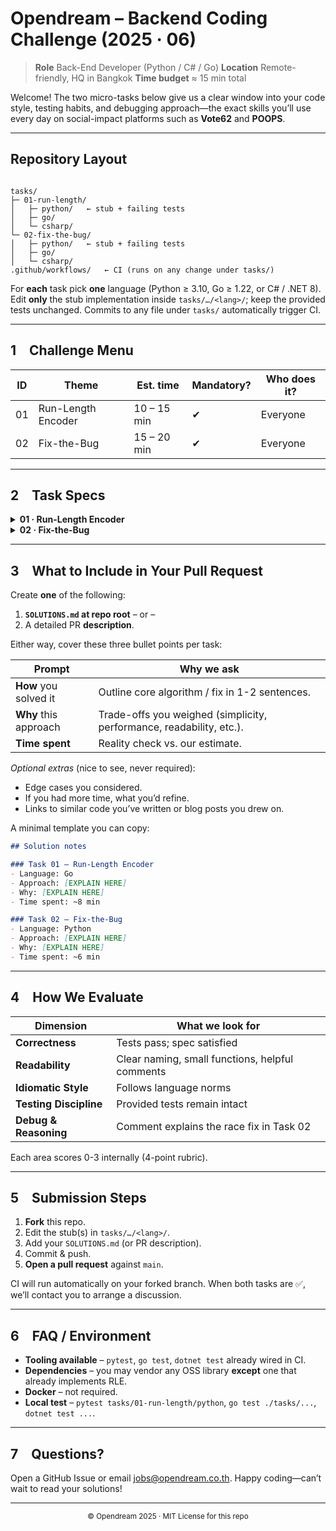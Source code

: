 # Opendream – Backend Coding Challenge (2025 · 06)

> **Role**  Back-End Developer (Python / C# / Go)
> **Location**  Remote-friendly, HQ in Bangkok
> **Time budget**  ≈ 15 min total

Welcome!
The two micro-tasks below give us a clear window into your code style, testing habits, and debugging approach—the exact skills you’ll use every day on social-impact platforms such as **Vote62** and **POOPS**.

---

## Repository Layout

```

tasks/
├─ 01-run-length/
│   ├─ python/   ← stub + failing tests
│   ├─ go/
│   └─ csharp/
└─ 02-fix-the-bug/
│   ├─ python/   ← stub + failing tests
│   ├─ go/
│   └─ csharp/
.github/workflows/   ← CI (runs on any change under tasks/)

````

For **each** task pick **one** language (Python ≥ 3.10, Go ≥ 1.22, or C# / .NET 8).
Edit **only** the stub implementation inside `tasks/…/<lang>/`; keep the provided tests unchanged.
Commits to any file under `tasks/` automatically trigger CI.

---

## 1 Challenge Menu

| ID | Theme              | Est. time | Mandatory? | Who does it? |
|----|--------------------|-----------|------------|--------------|
| 01 | Run-Length Encoder | 10 – 15 min | ✔ | Everyone |
| 02 | Fix-the-Bug        | 15 – 20 min | ✔ | Everyone |

---

## 2 Task Specs

<details>
<summary><strong>01 · Run-Length Encoder</strong></summary>

Implement run-length encoding: `<char><count>`.

```text
""                              → ""
"XYZ"                           → "X1Y1Z1"
"AAAaaaBBB🦄🦄🦄🦄🦄CCCCCCCCCCCC" → "A3a3B3🦄5C12"
"HAAAAPPY🦄"                    → "H1A4P2Y1🦄1"
````

* Requirements

  * Case-sensitive.
  * Handle multi-digit counts.
  * Full Unicode (🦄).
  * **No** third-party RLE library.
* Tests live in each language folder and fail until you implement `encode` / `Encode`.

</details>

<details>
<summary><strong>02 · Fix-the-Bug</strong></summary>

The bundled ID generator has a data race and produces duplicates.

* Folder `tasks/02-fix-the-bug/<lang>/` contains

  * `buggy_counter.*`  ← faulty implementation
  * `test_counter.*`   ← failing test
* Your job

  1. **Do not touch the tests.**
  2. Make *one small patch* so the tests go green (`pytest`, `go test -race`, or `dotnet test`).
  3. Add ≤ 5 lines at the top of the file explaining *why* the race happened.

</details>

---

## 3 What to Include in Your Pull Request

Create **one** of the following:

1. **`SOLUTIONS.md` at repo root** – or –
2. A detailed PR **description**.

Either way, cover these three bullet points per task:

| Prompt                | Why we ask                                                           |
| --------------------- | -------------------------------------------------------------------- |
| **How** you solved it | Outline core algorithm / fix in 1-2 sentences.                       |
| **Why** this approach | Trade-offs you weighed (simplicity, performance, readability, etc.). |
| **Time spent**        | Reality check vs. our estimate.                                      |

*Optional extras* (nice to see, never required):

* Edge cases you considered.
* If you had more time, what you’d refine.
* Links to similar code you’ve written or blog posts you drew on.

A minimal template you can copy:

```markdown
## Solution notes

### Task 01 – Run-Length Encoder
- Language: Go
- Approach: [EXPLAIN HERE]
- Why: [EXPLAIN HERE]
- Time spent: ~8 min

### Task 02 – Fix-the-Bug
- Language: Python
- Approach: [EXPLAIN HERE]
- Why: [EXPLAIN HERE]
- Time spent: ~6 min
```

---

## 4 How We Evaluate

| Dimension              | What we look for                                |
| ---------------------- | ----------------------------------------------- |
| **Correctness**        | Tests pass; spec satisfied                      |
| **Readability**        | Clear naming, small functions, helpful comments |
| **Idiomatic Style**    | Follows language norms                          |
| **Testing Discipline** | Provided tests remain intact                    |
| **Debug & Reasoning**  | Comment explains the race fix in Task 02        |

Each area scores 0-3 internally (4-point rubric).

---

## 5 Submission Steps

1. **Fork** this repo.
2. Edit the stub(s) in `tasks/…/<lang>/`.
3. Add your `SOLUTIONS.md` (or PR description).
4. Commit & push.
5. **Open a pull request** against `main`.

CI will run automatically on your forked branch. When both tasks are ✅, we’ll contact you to arrange a discussion.

---

## 6 FAQ / Environment

* **Tooling available** – `pytest`, `go test`, `dotnet test` already wired in CI.
* **Dependencies** – you may vendor any OSS library **except** one that already implements RLE.
* **Docker** – not required.
* **Local test** – `pytest tasks/01-run-length/python`, `go test ./tasks/...`, `dotnet test ...`.

---

## 7 Questions?

Open a GitHub Issue or email [jobs@opendream.co.th](mailto:jobs@opendream.co.th).
Happy coding—can’t wait to read your solutions!

---

<p align="center"><sub>© Opendream 2025 · MIT License for this repo</sub></p>
